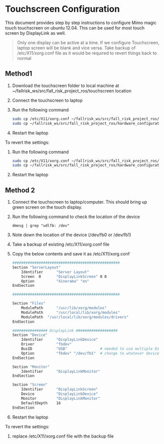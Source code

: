 Touchscreen Configuration
=======

This document provides step by step instructions to configure Mimo magic touch touchscreen on ubuntu 12.04. This can be used for most touch screen by DisplayLink as well. 

>Only one display can be active at a time. If we configure Touchscreen, laptop screen will be blank and vice versa.
>Take backup of /etc/X11/xorg.conf file as it would be required to revert things back to normal


Method1
------

1. Download the touchscreen folder to local machine at ~/fallrisk_ws/src/fall_risk_project_ros/touchscreen location 
2. Connect the touchscreen to laptop
3. Run the following command
    
    ```sh
    sudo cp /etc/X11/xorg.conf ~/fallrisk_ws/src/fall_risk_project_ros/hardware_configuration/touchscreen/xorg.conf_laptop 
    sudo cp ~/fallrisk_ws/src/fall_risk_project_ros/hardware_configuration/touchscreen/xorg.conf_touchScreen /etc/X11/xorg.conf
    ```
4. Restart the laptop 

To revert the settings:

1. Run the following command
    
    ```sh
    sudo cp /etc/X11/xorg.conf ~/fallrisk_ws/src/fall_risk_project_ros/hardware_configuration/touchscreen/xorg.conf_touchScreen 
    sudo cp ~/fallrisk_ws/src/fall_risk_project_ros/hardware_configuration/touchscreen/xorg.conf_laptop /etc/X11/xorg.conf
    ```
2. Restart the laptop 


Method 2
-------
1. Connect the touchscreen to laptop/computer. This should bring up green screen on the touch display.

2. Run the following command to check the location of the device

   ```
   dmesg | grep "udlfb: /dev" 
   ```
3. Note down the location of the device (/dev/fb0 or /dev/fb1)
4. Take a backup of existing /etc/X11/xorg.conf file
5. Copy the below contents and save it as /etc/X11/xorg.conf

    ```sh
    #################################################
    Section "ServerLayout"
        Identifier      "Server Layout"
        Screen  0       "DisplayLinkScreen" 0 0
        Option          "Xinerama" "on"
    EndSection

    #################################################

    Section "Files"
        ModulePath      "/usr/lib/xorg/modules"
        ModulePath      "/usr/local/lib/xorg/modules"
        ModulePath	"/usr/local/lib/xorg/modules/drivers"
    EndSection

    ################ DisplayLink ###################
    Section "Device"
        Identifier      "DisplayLinkDevice"
        Driver          "fbdev" 
        BusID           "USB"               # needed to use multiple DisplayLink devices 
        Option          "fbdev" "/dev/fb1"  # change to whatever device you want to use
    EndSection
 
    Section "Monitor"
        Identifier      "DisplayLinkMonitor"
    EndSection
 
    Section "Screen"
        Identifier      "DisplayLinkScreen"
        Device          "DisplayLinkDevice"
        Monitor         "DisplayLinkMonitor"
        DefaultDepth    16
    EndSection
    ```
6. Restart the laptop


To revert the settings:

1. replace /etc/X11/xorg.conf file with the backup file
